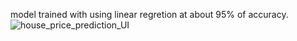 model trained with using linear regretion at about 95% of accuracy.
![house_price_prediction_UI](https://github.com/preshitroje/bengulu-house-price-prediction-ML/assets/105905070/05839597-6666-4317-87ba-a288928ce1f7)

